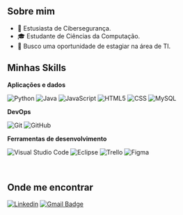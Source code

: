 
## Sobre mim

- 🤔 Estusiasta de Cibersegurança.
- 🎓 Estudante de Ciências da Computação.
- 💼 Busco uma oportunidade de estagiar na área de TI.

## Minhas Skills

**Aplicações e dados**

![Python](https://img.shields.io/badge/Python-3776AB?logo=python&logoColor=white&style=for-the-badge)
![Java](https://img.shields.io/badge/Java-ED8B00?logo=java&logoColor=white&style=for-the-badge)
![JavaScript](https://img.shields.io/badge/JavaScript-F7DF1E?logo=javascript&logoColor=black&style=for-the-badge)
![HTML5](https://img.shields.io/badge/HTML-239120?logo=html5&logoColor=white&style=for-the-badge)
![CSS](https://img.shields.io/badge/CSS-239120?logo=css3&logoColor=white&style=for-the-badge)
![MySQL](https://img.shields.io/badge/MySQL-20232A?logo=mysql&logoColor=white&style=for-the-badge)

**DevOps**

![Git](https://img.shields.io/badge/-Git-333333?style=flat&logo=git)
![GitHub](https://img.shields.io/badge/-GitHub-333333?style=flat&logo=github)

**Ferramentas de desenvolvimento**

![Visual Studio Code](https://custom-icon-badges.demolab.com/badge/Visual%20Studio%20Code-0078d7.svg?logo=vsc&logoColor=white)
![Eclipse](https://img.shields.io/badge/-Eclipse-333333?style=flat&logo=eclipse-ide&logoColor=2C2255)
![Trello](https://img.shields.io/badge/-Trello-333333?style=flat&logo=trello&logoColor=007ACC)
![Figma](https://img.shields.io/badge/-Figma-333333?style=flat&logo=figma&logoColor=007ACC)

<br/>

<a href="https://github.com/skreetz" title="Perfil do Lucas">
</a>

## Onde me encontrar

[![Linkedin](https://img.shields.io/badge/-username-blue?style=flat-square&logo=Linkedin&logoColor=white&link=https://www.linkedin.com/in/lucasmaiaa/)](https://www.linkedin.com/in/lucasmaiaa/)
[![Gmail Badge](https://img.shields.io/badge/-lcmaia@proton.me-006bed?style=flat-square&logo=Gmail&logoColor=white&link=mailto:lcmaia@proton.me)](mailto:lcmaia@proton.me)

